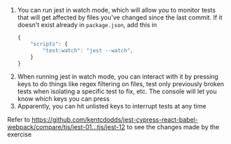 1. You can run jest in watch mode, which will allow you to monitor tests that
   will get affected by files you've changed since the last commit. If it
   doesn't exist already in `package.json`, add this in
   ```js
   {
       "scripts": {
           "test:watch": "jest --watch",
       }
   }
   ```
1. When running jest in watch mode, you can interact with it by pressing keys to
   do things like regex filtering on files, test only previously broken tests
   when isolating a specific test to fix, etc. The console will let you know
   which keys you can press
1. Apparently, you can hit unlisted keys to interrupt tests at any time

Refer to
https://github.com/kentcdodds/jest-cypress-react-babel-webpack/compare/tjs/jest-01...tjs/jest-12
to see the changes made by the exercise
